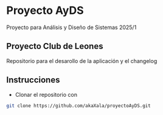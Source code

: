 # Proyecto AyDS
Proyecto para Análisis y Diseño de Sistemas 2025/1

## Proyecto Club de Leones
Repositorio para el desarollo de la aplicación y el changelog

## Instrucciones
- Clonar el repositorio con 
```bash
git clone https://github.com/akaXala/proyectoAyDS.git
